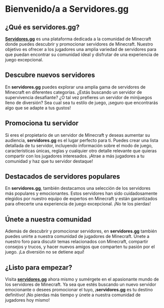 # Bienvenido/a a **Servidores.gg**

## ¿Qué es **servidores.gg**?

**[Servidores.gg](https://servidores.gg)** es una plataforma dedicada a la comunidad de Minecraft donde puedes descubrir y promocionar servidores de Minecraft. Nuestro objetivo es ofrecer a los jugadores una amplia variedad de servidores para que puedan encontrar su comunidad ideal y disfrutar de una experiencia de juego excepcional.

## Descubre nuevos servidores

En **servidores.gg** puedes explorar una amplia gama de servidores de Minecraft en diferentes categorías. ¿Estás buscando un servidor de supervivencia desafiante? ¿O tal vez prefieres un servidor de minijuegos lleno de diversión? Sea cual sea tu estilo de juego, ¡seguro que encontrarás algo que se adapte a tus gustos!

## Promociona tu servidor

Si eres el propietario de un servidor de Minecraft y deseas aumentar su audiencia, **servidores.gg** es el lugar perfecto para ti. Puedes crear una lista detallada de tu servidor, incluyendo información sobre el modo de juego, características únicas, reglas y cualquier otro detalle relevante que quieras compartir con los jugadores interesados. ¡Atrae a más jugadores a tu comunidad y haz que tu servidor destaque!

## Destacados de servidores populares

En **servidores.gg**, también destacamos una selección de los servidores más populares y emocionantes. Estos servidores han sido cuidadosamente elegidos por nuestro equipo de expertos en Minecraft y están garantizados para ofrecerte una experiencia de juego excepcional. ¡No te los pierdas!

## Únete a nuestra comunidad

Además de descubrir y promocionar servidores, en **servidores.gg** también puedes unirte a nuestra comunidad de jugadores de Minecraft. Únete a nuestro foro para discutir temas relacionados con Minecraft, compartir consejos y trucos, y hacer nuevos amigos que comparten tu pasión por el juego. ¡La diversión no se detiene aquí!

## ¿Listo para empezar?

Visita **[servidores.gg](https://servidores.gg)** ahora mismo y sumérgete en el apasionante mundo de los servidores de Minecraft. Ya sea que estés buscando un nuevo servidor emocionante o desees promocionar el tuyo, ¡**servidores.gg** es tu destino definitivo! ¡No pierdas más tiempo y únete a nuestra comunidad de jugadores hoy mismo!
